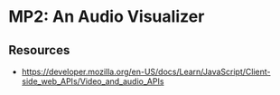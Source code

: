 # MP2: An Audio Visualizer

## Resources

- https://developer.mozilla.org/en-US/docs/Learn/JavaScript/Client-side_web_APIs/Video_and_audio_APIs
